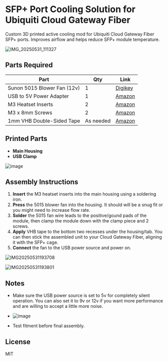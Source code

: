 # SFP+ Port Cooling Solution for Ubiquiti Cloud Gateway Fiber

Custom 3D printed active cooling mod for Ubiquiti Cloud Gateway Fiber SFP+ ports. Improves airflow and helps reduce SFP+ module temperature.

![IMG_20250531_111327](https://github.com/user-attachments/assets/c3e48529-2db5-4df7-ad22-b3492148dbb9)



## Parts Required

| Part | Qty | Link |
|------|-----|------|
| Sunon 5015 Blower Fan (12v) | 1 | [Digikey](https://www.digikey.com/en/products/detail/sunon-fans/MF50151V1-1B00U-A99/15996446) |
| USB to 5V Power Adapter | 1 | [Amazon](https://www.amazon.com/JacobsParts-Voltage-Trigger-Module-Type-C/dp/B0C7JXL2KH) |
| M3 Heatset Inserts | 2 | [Amazon](https://www.amazon.com/Threaded-Inserts-Soldering-Printed-Materials/dp/B0D7M3LJDL) |
| M3 x 8mm Screws | 2 | [Amazon](https://www.amazon.com/Socket-Screws-Bolts-Thread-100pcs/dp/B07CMQ1SQH) |
| 1mm VHB Double-Sided Tape | As needed | [Amazon](https://www.amazon.com/Gorilla-Heavy-Double-Sided-Mounting/dp/B082TQ3KB5) |

## Printed Parts

- **Main Housing**
- **USB Clamp**

![image](https://github.com/user-attachments/assets/0676b72e-15e7-48c7-800e-355e0f103317)



## Assembly Instructions

1. **Insert** the M3 heatset inserts into the main housing using a soldering iron.
2. **Press** the 5015 blower fan into the housing. It should will be a snug fit or you might need to increase flow rate. 
3. **Solder** the 5015 fan wire leads to the positive/gound pads of the module, then clamp the module down with the clamp piece and 2 screws.
4. **Apply** VHB tape to the bottom two recesses under the housing/tab. You can then stick the assembled unit to your Cloud Gateway Fiber, aligning it with the SFP+ cage. 
5. **Connect** the fan to the USB power source and power on.

![IMG20250531193708](https://github.com/user-attachments/assets/3c4805dc-1457-43cb-a386-0f4f251acc42)

![IMG20250531193801](https://github.com/user-attachments/assets/f5185204-545a-422f-9814-0fc81aff0bab)



## Notes

- Make sure the USB power source is set to 5v for completely silent operation. You can also set it to 9v or 12v if you want more performance and are willing to accept a little more noise.
- ![image](https://github.com/user-attachments/assets/8f3a40e6-3058-4e50-bfdf-4470362212d7)

- Test fitment before final assembly. 

## License

MIT
